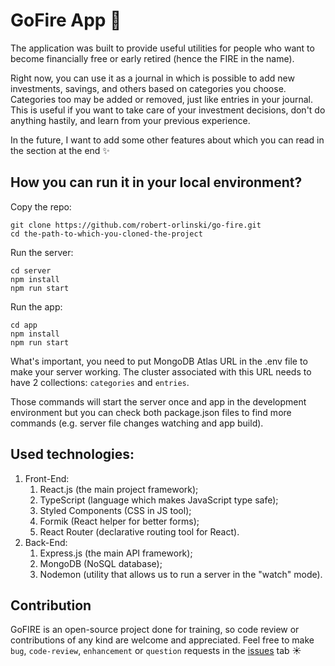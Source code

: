 # GoFire App 🌱

The application was built to provide useful utilities for people who want to become financially free or early retired (hence the FIRE in the name).

Right now, you can use it as a journal in which is possible to add new investments, savings, and others based on categories you choose. Categories too may be added or removed, just like entries in your journal. This is useful if you want to take care of your investment decisions, don't do anything hastily, and learn from your previous experience.

In the future, I want to add some other features about which you can read in the section at the end ✨

## How you can run it in your local environment?

Copy the repo:

```
git clone https://github.com/robert-orlinski/go-fire.git
cd the-path-to-which-you-cloned-the-project
```

Run the server:

```
cd server
npm install
npm run start
```

Run the app:

```
cd app
npm install
npm run start
```

What's important, you need to put MongoDB Atlas URL in the .env file to make your server working. The cluster associated with this URL needs to have 2 collections: `categories` and `entries`.

Those commands will start the server once and app in the development environment but you can check both package.json files to find more commands (e.g. server file changes watching and app build).

## Used technologies:

1. Front-End:
    1. React.js (the main project framework);
    2. TypeScript (language which makes JavaScript type safe);
    3. Styled Components (CSS in JS tool);
    4. Formik (React helper for better forms);
    5. React Router (declarative routing tool for React).
2. Back-End:
    1. Express.js (the main API framework);
    2. MongoDB (NoSQL database);
    3. Nodemon (utility that allows us to run a server in the "watch" mode).

## Contribution

GoFIRE is an open-source project done for training, so code review or contributions of any kind are welcome and appreciated. Feel free to make `bug`, `code-review`, `enhancement` or `question` requests in the [issues](https://github.com/robert-orlinski/go-fire/issues) tab ☀️
